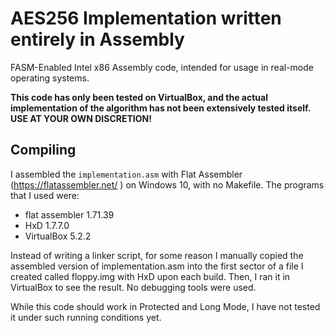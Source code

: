 # AES256 Implementation written entirely in Assembly
FASM-Enabled Intel x86 Assembly code, intended for usage in real-mode operating systems.


**This code has only been tested on VirtualBox, and the actual implementation of the algorithm has not been extensively tested itself. USE AT YOUR OWN DISCRETION!**

## Compiling
I assembled the `implementation.asm` with Flat Assembler (https://flatassembler.net/ ) on Windows 10, with no Makefile. The programs that I used were:

* flat assembler 1.71.39
* HxD 1.7.7.0
* VirtualBox 5.2.2

Instead of writing a linker script, for some reason I manually copied the assembled version of implementation.asm into the first sector of a file I created called floppy.img with HxD upon each build. Then, I ran it in VirtualBox to see the result. No debugging tools were used.

While this code should work in Protected and Long Mode, I have not tested it under such running conditions yet.
